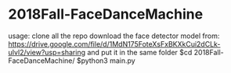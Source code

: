 # 2018Fall-FaceDanceMachine
usage: 
clone all the repo
download the face detector model from: https://drive.google.com/file/d/1MdN175FoteXsFxBKXkCui2dCLk-uIvl2/view?usp=sharing and put it in the same folder
$cd 2018Fall-FaceDanceMachine/
$python3 main.py
